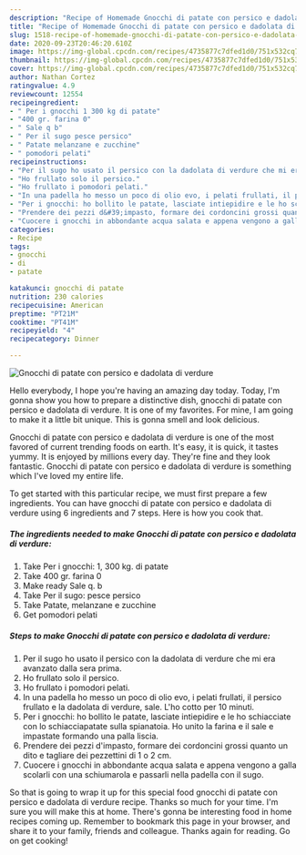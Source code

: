 ```yaml
---
description: "Recipe of Homemade Gnocchi di patate con persico e dadolata di verdure"
title: "Recipe of Homemade Gnocchi di patate con persico e dadolata di verdure"
slug: 1518-recipe-of-homemade-gnocchi-di-patate-con-persico-e-dadolata-di-verdure
date: 2020-09-23T20:46:20.610Z
image: https://img-global.cpcdn.com/recipes/4735877c7dfed1d0/751x532cq70/gnocchi-di-patate-con-persico-e-dadolata-di-verdure-recipe-main-photo.jpg
thumbnail: https://img-global.cpcdn.com/recipes/4735877c7dfed1d0/751x532cq70/gnocchi-di-patate-con-persico-e-dadolata-di-verdure-recipe-main-photo.jpg
cover: https://img-global.cpcdn.com/recipes/4735877c7dfed1d0/751x532cq70/gnocchi-di-patate-con-persico-e-dadolata-di-verdure-recipe-main-photo.jpg
author: Nathan Cortez
ratingvalue: 4.9
reviewcount: 12554
recipeingredient:
- " Per i gnocchi 1 300 kg di patate"
- "400 gr. farina 0"
- " Sale q b"
- " Per il sugo pesce persico"
- " Patate melanzane e zucchine"
- " pomodori pelati"
recipeinstructions:
- "Per il sugo ho usato il persico con la dadolata di verdure che mi era avanzato dalla sera prima."
- "Ho frullato solo il persico."
- "Ho frullato i pomodori pelati."
- "In una padella ho messo un poco di olio evo, i pelati frullati, il persico frullato e la dadolata di verdure, sale. L&#39;ho cotto per 10 minuti."
- "Per i gnocchi: ho bollito le patate, lasciate intiepidire e le ho schiacciate con lo schiacciapatate sulla spianatoia. Ho unito la farina e il sale e impastate formando una palla liscia."
- "Prendere dei pezzi d&#39;impasto, formare dei cordoncini grossi quanto un dito e tagliare dei pezzettini di 1 o 2 cm."
- "Cuocere i gnocchi in abbondante acqua salata e appena vengono a galla scolarli con una schiumarola e passarli nella padella con il sugo."
categories:
- Recipe
tags:
- gnocchi
- di
- patate

katakunci: gnocchi di patate 
nutrition: 230 calories
recipecuisine: American
preptime: "PT21M"
cooktime: "PT41M"
recipeyield: "4"
recipecategory: Dinner

---
```



![Gnocchi di patate con persico e dadolata di verdure](https://img-global.cpcdn.com/recipes/4735877c7dfed1d0/751x532cq70/gnocchi-di-patate-con-persico-e-dadolata-di-verdure-recipe-main-photo.jpg)

Hello everybody, I hope you're having an amazing day today. Today, I'm gonna show you how to prepare a distinctive dish, gnocchi di patate con persico e dadolata di verdure. It is one of my favorites. For mine, I am going to make it a little bit unique. This is gonna smell and look delicious.

Gnocchi di patate con persico e dadolata di verdure is one of the most favored of current trending foods on earth. It's easy, it is quick, it tastes yummy. It is enjoyed by millions every day. They're fine and they look fantastic. Gnocchi di patate con persico e dadolata di verdure is something which I've loved my entire life.




To get started with this particular recipe, we must first prepare a few ingredients. You can have gnocchi di patate con persico e dadolata di verdure using 6 ingredients and 7 steps. Here is how you cook that.

<!--inarticleads1-->

##### The ingredients needed to make Gnocchi di patate con persico e dadolata di verdure:

1. Take  Per i gnocchi: 1, 300 kg. di patate
1. Take 400 gr. farina 0
1. Make ready  Sale q. b
1. Take  Per il sugo: pesce persico
1. Take  Patate, melanzane e zucchine
1. Get  pomodori pelati




<!--inarticleads2-->

##### Steps to make Gnocchi di patate con persico e dadolata di verdure:

1. Per il sugo ho usato il persico con la dadolata di verdure che mi era avanzato dalla sera prima.
1. Ho frullato solo il persico.
1. Ho frullato i pomodori pelati.
1. In una padella ho messo un poco di olio evo, i pelati frullati, il persico frullato e la dadolata di verdure, sale. L&#39;ho cotto per 10 minuti.
1. Per i gnocchi: ho bollito le patate, lasciate intiepidire e le ho schiacciate con lo schiacciapatate sulla spianatoia. Ho unito la farina e il sale e impastate formando una palla liscia.
1. Prendere dei pezzi d&#39;impasto, formare dei cordoncini grossi quanto un dito e tagliare dei pezzettini di 1 o 2 cm.
1. Cuocere i gnocchi in abbondante acqua salata e appena vengono a galla scolarli con una schiumarola e passarli nella padella con il sugo.




So that is going to wrap it up for this special food gnocchi di patate con persico e dadolata di verdure recipe. Thanks so much for your time. I'm sure you will make this at home. There's gonna be interesting food in home recipes coming up. Remember to bookmark this page in your browser, and share it to your family, friends and colleague. Thanks again for reading. Go on get cooking!
